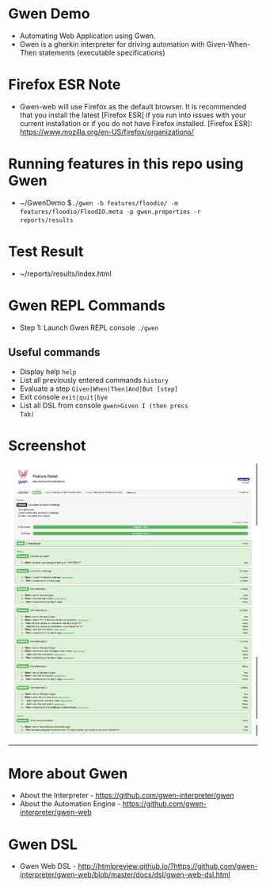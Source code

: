 # Gwen Demo
* Automating Web Application using Gwen.
* Gwen is a gherkin interpreter for driving automation with Given-When-Then statements (executable specifications)

# Firefox ESR Note
* Gwen-web will use Firefox as the default browser. It is recommended that you install the latest [Firefox ESR] if you run into issues with your current installation or if you do not have Firefox installed.
[Firefox ESR]: https://www.mozilla.org/en-US/firefox/organizations/

# Running features in this repo using Gwen
* ~/GwenDemo $<code>./gwen -b features/floodio/ -m features/floodio/FloodIO.meta -p gwen.properties -r reports/results</code>

# Test Result
* ~/reports/results/index.html

# Gwen REPL Commands
* Step 1: Launch Gwen REPL console <code>./gwen</code>

## Useful commands
* Display help <code>help</code>
* List all previously entered commands <code>history</code>
* Evaluate a step <code>Given|When|Then|And|But [step] </code>
* Exit console <code>exit|quit|bye</code>
* List all DSL from console <code>gwen>Given I (then press Tab)</code>

# Screenshot
![Alt text](https://github.com/giozom/GwenDemo/blob/master/GwenResults.png "Gwen Report")

---

# More about Gwen
* About the Interpreter - https://github.com/gwen-interpreter/gwen
* About the Automation Engine - https://github.com/gwen-interpreter/gwen-web

# Gwen DSL 
* Gwen Web DSL - http://htmlpreview.github.io/?https://github.com/gwen-interpreter/gwen-web/blob/master/docs/dsl/gwen-web-dsl.html

